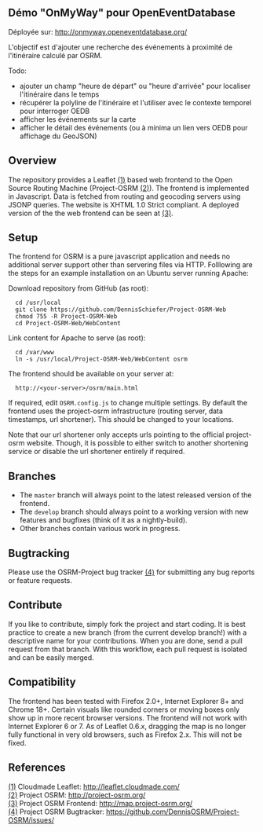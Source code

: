 Démo "OnMyWay" pour OpenEventDatabase
-------------------------------------
Déployée sur: http://onmyway.openeventdatabase.org/

L'objectif est d'ajouter une recherche des événements à proximité de l'itinéraire calculé par OSRM.

Todo:
* ajouter un champ "heure de départ" ou "heure d'arrivée" pour localiser l'itinéraire dans le temps
* récupérer la polyline de l'itinéraire et l'utiliser avec le contexte temporel pour interroger OEDB
* afficher les événements sur la carte
* afficher le détail des événements (ou à minima un lien vers OEDB pour affichage du GeoJSON)


Overview
--------
The repository provides a Leaflet [(1)] based web frontend to the Open Source Routing Machine (Project-OSRM [(2)]).
The frontend is implemented in Javascript.
Data is fetched from routing and geocoding servers using JSONP queries.
The website is XHTML 1.0 Strict compliant.
A deployed version of the the web frontend can be seen at [(3)].


Setup
-----
The frontend for OSRM is a pure javascript application and needs no additional server support other than servering files via HTTP.
Folllowing are the steps for an example installation on an Ubuntu server running Apache:

Download repository from GitHub (as root):
```
  cd /usr/local
  git clone https://github.com/DennisSchiefer/Project-OSRM-Web
  chmod 755 -R Project-OSRM-Web
  cd Project-OSRM-Web/WebContent
```
  
Link content for Apache to serve (as root):
```
  cd /var/www
  ln -s /usr/local/Project-OSRM-Web/WebContent osrm
```
  
The frontend should be available on your server at:
```
  http://<your-server>/osrm/main.html
```
  
If required, edit `OSRM.config.js` to change multiple settings.
By default the frontend uses the project-osrm infrastructure (routing server, data timestamps, url shortener).
This should be changed to your locations.

Note that our url shortener only accepts urls pointing to the official project-osrm website.
Though, it is possible to either switch to another shortening service or disable the url shortener entirely if required.


Branches
--------
* The `master` branch will always point to the latest released version of the frontend.
* The `develop` branch should always point to a working version with new features and bugfixes (think of it as a nightly-build).
* Other branches contain various work in progress.


Bugtracking
-----------
Please use the OSRM-Project bug tracker [(4)] for submitting any bug reports or feature requests.


Contribute
----------
If you like to contribute, simply fork the project and start coding.
It is best practice to create a new branch (from the current develop branch!) with a descriptive name for your contributions.
When you are done, send a pull request from that branch.
With this workflow, each pull request is isolated and can be easily merged.


Compatibility
-------------
The frontend has been tested with Firefox 2.0+, Internet Explorer 8+ and Chrome 18+.
Certain visuals like rounded corners or moving boxes only show up in more recent browser versions.
The frontend will not work with Internet Explorer 6 or 7.
As of Leaflet 0.6.x, dragging the map is no longer fully functional in very old browsers, such as Firefox 2.x. 
This will not be fixed.


References
----------
[(1)] Cloudmade Leaflet: http://leaflet.cloudmade.com/  
[(2)] Project OSRM: http://project-osrm.org/  
[(3)] Project OSRM Frontend: http://map.project-osrm.org/  
[(4)] Project OSRM Bugtracker: https://github.com/DennisOSRM/Project-OSRM/issues/


[(1)]: http://leaflet.cloudmade.com/ "Cloudmade Leaflet"
[(2)]: http://project-osrm.org/ "Project OSRM"
[(3)]: http://map.project-osrm.org/ "Project-OSRM Frontend" 
[(4)]: https://github.com/DennisOSRM/Project-OSRM/issues/ "Project-OSRM Bugtracker"
